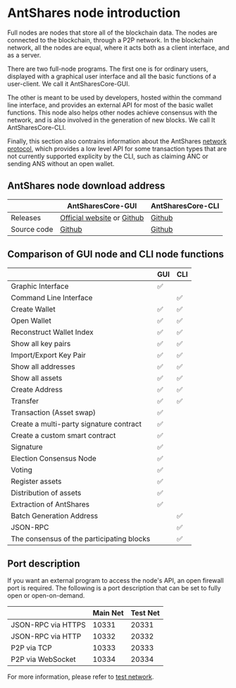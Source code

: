 # AntShares node introduction

Full nodes are nodes that store all of the blockchain data. The nodes are connected to the blockchain, through a P2P network. In the blockchain network, all the nodes are equal, where it acts both as a client interface, and as a server.

There are two full-node programs. The first one is for ordinary users, displayed with a graphical user interface and all the basic functions of a user-client. We call it AntSharesCore-GUI.

The other is meant to be used by developers, hosted within the command line interface, and provides an external API for most of the basic wallet functions. This node also helps other nodes achieve consensus with the network, and is also involved in the generation of new blocks. We call It AntSharesCore-CLI.

Finally, this section also contrains information about the AntShares [network protocol](network-protocol.md), which provides a low level API for some transaction types that are not currently supported explicity by the CLI, such as claiming ANC or sending ANS without an open wallet. 

## AntShares node download address

|      | AntSharesCore-GUI                        | AntSharesCore-CLI                        |
| ---- | ---------------------------------------- | ---------------------------------------- |
| Releases | [Official website](https://www.antshares.org/download) or [Github](https://github.com/antshares/antsharescore/releases) | [Github](https://github.com/AntShares/antsharescore/releases) |
Source code | [Github](https://github.com/antshares/antsharescore) | [Github](https://github.com/antshares/antsharescore) |

## Comparison of GUI node and CLI node functions

|           | GUI  | CLI  |
| --------- | ---- | ---- |
| Graphic Interface | ✅    |      |
| Command Line Interface |      | ✅    |
| Create Wallet | ✅    | ✅    |
| Open Wallet | ✅    | ✅  |
| Reconstruct Wallet Index | ✅    | ✅    |
| Show all key pairs | ✅    | ✅    |
| Import/Export Key Pair | ✅    | ✅    |
| Show all addresses | ✅    | ✅    |
| Show all assets | ✅    | ✅    |
| Create Address | ✅    | ✅    |
| Transfer | ✅    | ✅    |
| Transaction (Asset swap)  | ✅    |      |
| Create a multi-party signature contract | ✅    |      |
| Create a custom smart contract | ✅    |      |
| Signature | ✅    |      |
| Election Consensus Node | ✅    |      |
| Voting | ✅    |      |
| Register assets | ✅    |      |
| Distribution of assets | ✅    |      |
| Extraction of AntShares | ✅    |      |
| Batch Generation Address  |      | ✅    |
| JSON-RPC |      | ✅    |
| The consensus of the participating blocks |      | ✅    |

## Port description

If you want an external program to access the node's API, an open firewall port is required. The following is a port description that can be set to fully open or open-on-demand.

|                    | Main Net | Test Net |
| ------------------ | ------------ | ------------- |
| JSON-RPC via HTTPS | 10331        | 20331         |
| JSON-RPC via HTTP  | 10332        | 20332         |
| P2P via TCP        | 10333        | 20333         |
| P2P via WebSocket  | 10334        | 20334         |

For more information, please refer to [test network](testnet.md).
